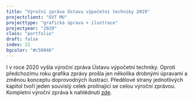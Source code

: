 ```yaml
---
title: "Výroční zpráva Ústavu výpočetní techniky 2019"
projectclient: "ÚVT MU"
projecttype: "grafická úprava + ilustrace"
projectyear: "2020"
class: "portfolio"
draft: false
index: 21
bgcolor: "#c50046"
---
```



I v roce 2020 vyšla výroční zpráva Ústavu výpočetní techniky. Oproti předchozímu roku grafika zprávy prošla jen několika drobnými úpravami a změnou konceptu doprovodných ilustrací. Předělové strany jednotlivých kapitol tvoří jeden souvislý celek prolínající se celou výroční zprávou. Kompletní výroční zpráva k&nbsp;nahlédnutí [zde](https://www.ics.muni.cz/media/3233444/uvt_vyrocni_zprava_2019.pdf).